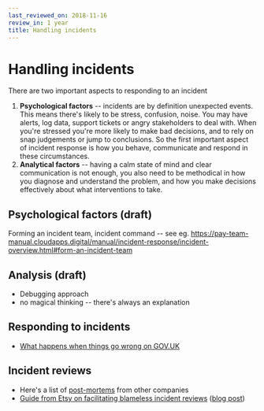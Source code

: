 ```yaml
---
last_reviewed_on: 2018-11-16
review_in: 1 year
title: Handling incidents
---
```

# Handling incidents

There are two important aspects to responding to an incident

1. **Psychological factors** -- incidents are by definition unexpected events. This means there's likely to be stress, confusion, noise. You may have alerts, log data, support tickets or angry stakeholders to deal with. When you're stressed you're more likely to make bad decisions, and to rely on snap judgements or jump to conclusions. So the first important aspect of incident response is how you behave, communicate and respond in these circumstances.
2. **Analytical factors** -- having a calm state of mind and clear communication is not enough, you also need to be methodical in how you diagnose and understand the problem, and how you make decisions effectively about what interventions to take.

## Psychological factors (draft)

Forming an incident team, incident command -- see eg. https://pay-team-manual.cloudapps.digital/manual/incident-response/incident-overview.html#form-an-incident-team

## Analysis (draft)

- Debugging approach
- no magical thinking -- there's always an explanation

## Responding to incidents
- [What happens when things go wrong on GOV.UK](https://insidegovuk.blog.gov.uk/2015/11/18/what-happens-when-things-go-wrong-on-gov-uk/)

## Incident reviews
- Here's a list of [post-mortems](https://github.com/danluu/post-mortems) from other companies
- [Guide from Etsy on facilitating blameless incident reviews]( https://extfiles.etsy.com/DebriefingFacilitationGuide.pdf) ([blog post](https://codeascraft.com/2016/11/17/debriefing-facilitation-guide/))
